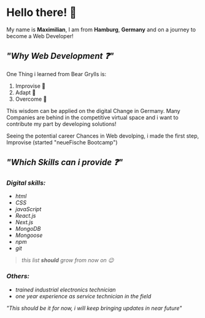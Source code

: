 # Hello there! :wave:
  
  My name is <b>Maximilian</b>, I am from <b>Hamburg</b>, <b>Germany</b> and on a journey to become a Web Developer!
  
  ## <em>"Why Web Development ❓"</em>
  
  One Thing i learned from Bear Grylls is:
  
  1. Improvise 🤔
  2. Adapt 📖
  3. Overcome :muscle:
  
  This wisdom can be applied on the digital Change in Germany. Many Companies are behind in the competitive virtual space and i want to contribute my part
  by developing solutions!

  Seeing the potential career Chances in Web devolping, i made the first step, Improvise (started "neueFische Bootcamp")
  
  
  ## <em>"Which Skills can i provide ❓"
  
  ### Digital skills:
  
  - html
  - CSS
  - javaScript
  - React.js
  - Next.js
  - MongoDB
  - Mongoose
  - npm
  - git
  > this list **should** grow from now on :wink:
  
  ### Others:
  
  - trained industrial electronics technician
  - one year experience as service technician in the field
  
  
  "This should be it for now, i will keep bringing updates in near future"
 

